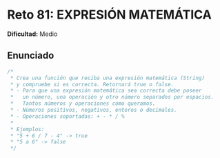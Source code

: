 # Reto 81: EXPRESIÓN MATEMÁTICA

**Dificultad:** Medio

## Enunciado

```Javascript
/*
 * Crea una función que reciba una expresión matemática (String)
 * y compruebe si es correcta. Retornará true o false.
 * - Para que una expresión matemática sea correcta debe poseer
 *   un número, una operación y otro número separados por espacios.
 *   Tantos números y operaciones como queramos.
 * - Números positivos, negativos, enteros o decimales.
 * - Operaciones soportadas: + - * / %
 *
 * Ejemplos:
 * "5 + 6 / 7 - 4" -> true
 * "5 a 6" -> false
 */
```
